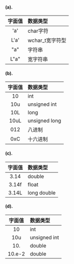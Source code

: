 #### (a). 
字面值|数据类型
:----:|:------|
'a'|char字符
L'a'|wchar_t宽字符型
"a"|字符串
L"a"|宽字符串
#### (b). 
字面值|数据类型
:----:|:------|
10|int
10u|unsigned int
10L|long
10uL|unsigned long
012|八进制
0xC|十六进制
#### (c). 
字面值|数据类型
:----:|:------|
3.14|double
3.14f|float
3.14L|long double
#### (d). 
字面值|数据类型
:----:|:------|
10|int
10u|unsigned int
10.|double
10.e-2|double




